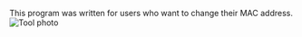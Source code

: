 This program was written for users who want to change their MAC address.
![Tool photo]("photo-1.jpeg")
